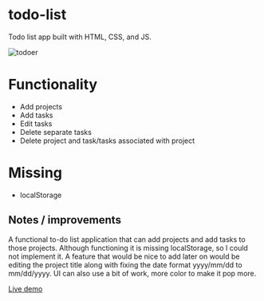 # todo-list
Todo list app built with HTML, CSS, and JS.

![todoer](https://github.com/DataMoshing/todo-list/assets/55223157/21f5cc20-6534-4841-bd1c-c098106ccff3)

# Functionality
* Add projects
* Add tasks
* Edit tasks
* Delete separate tasks
* Delete project and task/tasks associated with project

# Missing
* localStorage

## Notes / improvements
A functional to-do list application that can add projects and add tasks to those projects. Although functioning it is missing localStorage, so I could not implement it.
A feature that would be nice to add later on would be editing the project title along with fixing the date format yyyy/mm/dd to mm/dd/yyyy. UI can also use a bit of work,
more color to make it pop more.

[Live demo](https://datamoshing.github.io/todo-list/)
